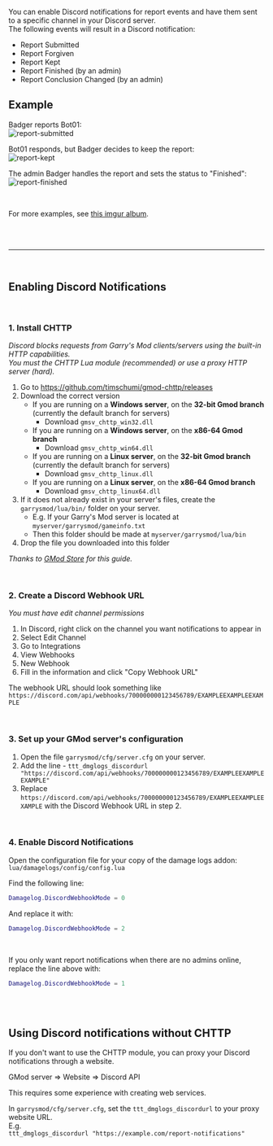 You can enable Discord notifications for report events and have them sent to a specific channel in your Discord server.<br>
The following events will result in a Discord notification:

* Report Submitted
* Report Forgiven
* Report Kept
* Report Finished (by an admin)
* Report Conclusion Changed (by an admin)

## Example
Badger reports Bot01:<br>
![report-submitted](https://i.imgur.com/3wsIjfr.png)

Bot01 responds, but Badger decides to keep the report:<br>
![report-kept](https://i.imgur.com/k1a4Nek.png)

The admin Badger handles the report and sets the status to "Finished":<br>
![report-finished](https://i.imgur.com/kHZtEDu.png)

<br>

For more examples, see [this imgur album](https://imgur.com/a/kKgondH).

<br><br>

---

<br>


## Enabling Discord Notifications

<br>

### 1. Install CHTTP
_Discord blocks requests from Garry's Mod clients/servers using the built-in HTTP capabilities._<br>
_You must the CHTTP Lua module (recommended) or use a proxy HTTP server (hard)._

1. Go to https://github.com/timschumi/gmod-chttp/releases
2. Download the correct version
    * If you are running on a **Windows server**, on the **32-bit Gmod branch** (currently the default branch for servers)
        * Download `gmsv_chttp_win32.dll`
    * If you are running on a **Windows server**, on the **x86-64 Gmod branch**
        * Download `gmsv_chttp_win64.dll`
    * If you are running on a **Linux server**, on the **32-bit Gmod branch** (currently the default branch for servers)
        * Download `gmsv_chttp_linux.dll`
    * If you are running on a **Linux server**, on the **x86-64 Gmod branch**
        * Download `gmsv_chttp_linux64.dll`
3. If it does not already exist in your server's files, create the `garrysmod/lua/bin/` folder on your server.
    * E.g. If your Garry's Mod server is located at `myserver/garrysmod/gameinfo.txt`
    * Then this folder should be made at `myserver/garrysmod/lua/bin`
4. Drop the file you downloaded into this folder

_Thanks to [GMod Store](https://www.gmodstore.com/help/addon/6016/discord/topics/curl-http) for this guide._

<br>

### 2. Create a Discord Webhook URL
_You must have edit channel permissions_

1. In Discord, right click on the channel you want notifications to appear in
2. Select Edit Channel
3. Go to Integrations
4. View Webhooks
5. New Webhook
6. Fill in the information and click "Copy Webhook URL"

The webhook URL should look something like `https://discord.com/api/webhooks/700000000123456789/EXAMPLEEXAMPLEEXAMPLE`

<br>

### 3. Set up your GMod server's configuration
1. Open the file `garrysmod/cfg/server.cfg` on your server.
2. Add the line - `ttt_dmglogs_discordurl "https://discord.com/api/webhooks/700000000123456789/EXAMPLEEXAMPLEEXAMPLE"`
3. Replace `https://discord.com/api/webhooks/700000000123456789/EXAMPLEEXAMPLEEXAMPLE` with the Discord Webhook URL in step 2.

<br>

### 4. Enable Discord Notifications
Open the configuration file for your copy of the damage logs addon:<br>
`lua/damagelogs/config/config.lua`


Find the following line:
```lua
Damagelog.DiscordWebhookMode = 0
```

And replace it with:
```lua
Damagelog.DiscordWebhookMode = 2
```

<br>

If you only want report notifications when there are no admins online, replace the line above with:<br>
```lua
Damagelog.DiscordWebhookMode = 1
```

<br><br>

## Using Discord notifications without CHTTP

If you don't want to use the CHTTP module, you can proxy your Discord notifications through a website.

GMod server => Website => Discord API

This requires some experience with creating web services.

In `garrysmod/cfg/server.cfg`, set the `ttt_dmglogs_discordurl` to your proxy website URL.<br>
E.g.<br>
`ttt_dmglogs_discordurl "https://example.com/report-notifications"`
